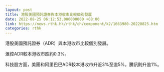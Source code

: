 ```yaml
---
layout: post
title: 港股美國預託證券與本港收市比較個別發展
date: 2022-08-25 06:12:53.000000000 +08:00
link: https://news.rthk.hk/rthk/ch/component/k2/1663980-20220825.htm
categories: rthk
---
```


港股美國預託證券（ADR）與本港收市比較個別發展。

滙控ADR較本港收市跌約0.3%。

科技股方面，美團和阿里巴巴ADR較本港收市升近3%至逾5%，騰訊則升逾1%。
